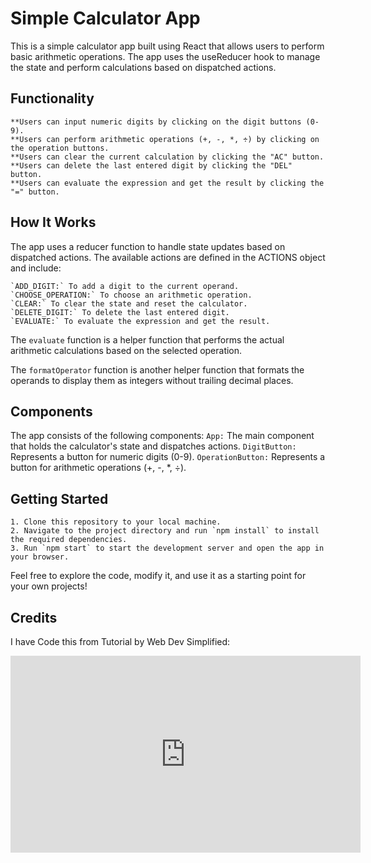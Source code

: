 # Simple Calculator App
This is a simple calculator app built using React that allows users to perform basic arithmetic operations. The app uses the useReducer hook to manage the state and perform calculations based on dispatched actions.

## Functionality

    **Users can input numeric digits by clicking on the digit buttons (0-9).
    **Users can perform arithmetic operations (+, -, *, ÷) by clicking on the operation buttons.
    **Users can clear the current calculation by clicking the "AC" button.
    **Users can delete the last entered digit by clicking the "DEL" button.
    **Users can evaluate the expression and get the result by clicking the "=" button.

## How It Works

The app uses a reducer function to handle state updates based on dispatched actions. The available actions are defined in the ACTIONS object and include:

    `ADD_DIGIT:` To add a digit to the current operand.
    `CHOOSE_OPERATION:` To choose an arithmetic operation.
    `CLEAR:` To clear the state and reset the calculator.
    `DELETE_DIGIT:` To delete the last entered digit.
    `EVALUATE:` To evaluate the expression and get the result.
The `evaluate` function is a helper function that performs the actual arithmetic calculations based on the selected operation.

The `formatOperator` function is another helper function that formats the operands to display them as integers without trailing decimal places.

## Components

The app consists of the following components:
    `App:` The main component that holds the calculator's state and dispatches actions.
    `DigitButton:` Represents a button for numeric digits (0-9).
    `OperationButton:` Represents a button for arithmetic operations (+, -, *, ÷).

## Getting Started

    1. Clone this repository to your local machine.
    2. Navigate to the project directory and run `npm install` to install the required dependencies.
    3. Run `npm start` to start the development server and open the app in your browser.

Feel free to explore the code, modify it, and use it as a starting point for your own projects!

## Credits
I have Code this from Tutorial by Web Dev Simplified:
 
 <iframe width="560" height="315" src="https://youtu.be/DgRrrOt0Vr8" frameborder="0" allow="accelerometer; autoplay; clipboard-write; encrypted-media; gyroscope; picture-in-picture" allowfullscreen></iframe>

 
